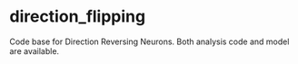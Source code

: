 # direction_flipping
Code base for Direction Reversing Neurons. 
Both analysis code and model are available.

